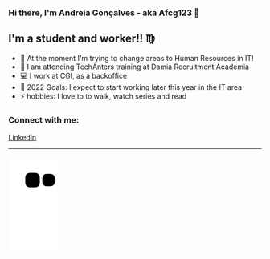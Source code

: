 ### Hi there, I'm Andreia Gonçalves - aka Afcg123 :raising_hand:

## I'm a student and worker!! :virgo:

- :star2: At the moment I'm trying to change areas to Human Resources in IT!
- :pray: I am attending TechAnters training at Damia Recruitment Academia
- :computer: I work at CGI, as a backoffice
- 🥅 2022 Goals: I expect to start working later this year in the IT area
- ⚡ hobbies: I love to to walk, watch series and read

### Connect with me:

[Linkedin](https://www.linkedin.com/in/andreiafgoncalves/)

---

![Snake animation](http://github.com/Afcg123/Afcg123/blob/output/github-contribution-grid-snake.svg)
